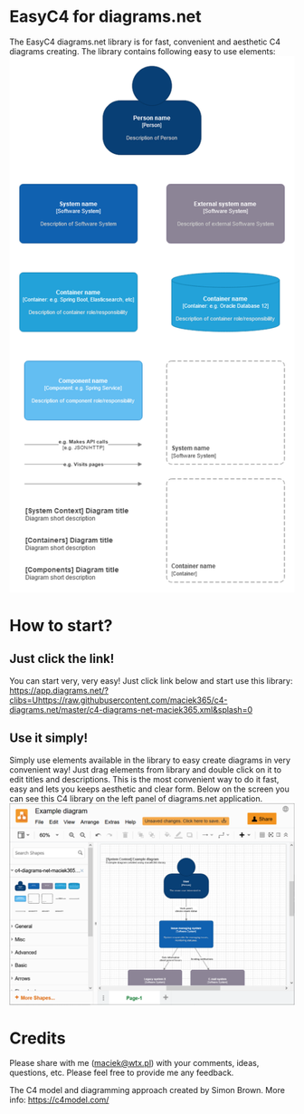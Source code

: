 # EasyC4 for diagrams.net
The EasyC4 diagrams.net library is for fast, convenient and aesthetic C4 diagrams creating.
The library contains following easy to use elements:
![c4-diagrams.net](/c4-diagrams-net-maciek365.png)

# How to start?
## Just click the link!
You can start very, very easy! Just click link below and start use this library:
https://app.diagrams.net/?clibs=Uhttps://raw.githubusercontent.com/maciek365/c4-diagrams.net/master/c4-diagrams-net-maciek365.xml&splash=0


## Use it simply!
Simply use elements available in the library to easy create diagrams in very convenient way! Just drag elements from library and double click on it to edit titles and descriptions. This is the most convenient way to do it fast, easy and lets you keeps aesthetic and clear form.
Below on the screen you can see this C4 library on the left panel of diagrams.net application.
![c4-diagrams.net](/c4-diagrams-net-maciek365-library-screen.png)

# Credits
Please share with me (maciek@wtx.pl) with your comments, ideas, questions, etc. Please feel free to provide me any feedback.

The C4 model and diagramming approach created by Simon Brown. More info: https://c4model.com/
